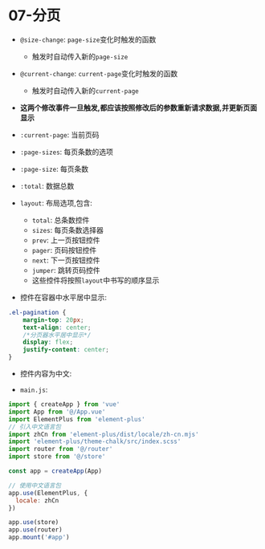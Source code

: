 # 07-分页

- `@size-change`: `page-size`变化时触发的函数
  - 触发时自动传入新的`page-size`
- `@current-change`: `current-page`变化时触发的函数
  - 触发时自动传入新的`current-page`
- **这两个修改事件一旦触发,都应该按照修改后的参数重新请求数据,并更新页面显示**
- `:current-page`: 当前页码
- `:page-sizes`: 每页条数的选项
- `:page-size`: 每页条数
- `:total`: 数据总数
- `layout`: 布局选项,包含:
  - `total`: 总条数控件
  - `sizes`: 每页条数选择器
  - `prev`: 上一页按钮控件
  - `pager`: 页码按钮控件
  - `next`: 下一页按钮控件
  - `jumper`: 跳转页码控件
  - 这些控件将按照`layout`中书写的顺序显示

- 控件在容器中水平居中显示:

```css
.el-pagination {
    margin-top: 20px;
    text-align: center;
    /*分页器水平居中显示*/
    display: flex;
    justify-content: center;
}
```

- 控件内容为中文:

- `main.js`:

```javascript
import { createApp } from 'vue'
import App from '@/App.vue'
import ElementPlus from 'element-plus'
// 引入中文语言包
import zhCn from 'element-plus/dist/locale/zh-cn.mjs'
import 'element-plus/theme-chalk/src/index.scss'
import router from '@/router'
import store from '@/store'

const app = createApp(App)

// 使用中文语言包
app.use(ElementPlus, {
  locale: zhCn
})

app.use(store)
app.use(router)
app.mount('#app')

```